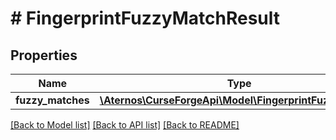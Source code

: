 # # FingerprintFuzzyMatchResult

## Properties

Name | Type | Description | Notes
------------ | ------------- | ------------- | -------------
**fuzzy_matches** | [**\Aternos\CurseForgeApi\Model\FingerprintFuzzyMatch[]**](FingerprintFuzzyMatch.md) |  | [optional]

[[Back to Model list]](../../README.md#models) [[Back to API list]](../../README.md#endpoints) [[Back to README]](../../README.md)
